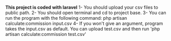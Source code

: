 **This project is coded with laravel**
1- You should upload your csv files to public path.
2- You should open terminal and cd to project base.
3- You can run the program with the following command: php artisan calculate:commission input.csv
4- If you won't give an argument, program takes the input.csv as default. You can upload test.csv and then run 'php artisan calculate:commission test.csv'